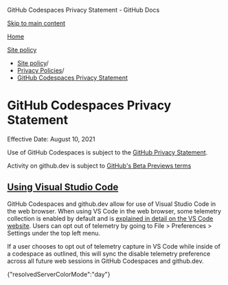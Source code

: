 GitHub Codespaces Privacy Statement - GitHub Docs

[Skip to main content](#main-content)

[Home](/ja)

[Site policy](/ja/site-policy)

* [Site policy](/ja/site-policy)/
* [Privacy Policies](/ja/site-policy/privacy-policies)/
* [GitHub Codespaces Privacy Statement](/ja/site-policy/privacy-policies/github-codespaces-privacy-statement)

GitHub Codespaces Privacy Statement
==========

Effective Date: August 10, 2021

Use of GitHub Codespaces is subject to the [GitHub Privacy Statement](/ja/site-policy/privacy-policies/github-privacy-statement).

Activity on github.dev is subject to [GitHub's Beta Previews terms](/ja/site-policy/github-terms/github-terms-of-service#j-beta-previews)

[Using Visual Studio Code](#using-visual-studio-code)
----------

GitHub Codespaces and github.dev allow for use of Visual Studio Code in the web browser. When using VS Code in the web browser, some telemetry collection is enabled by default and is [explained in detail on the VS Code website](https://code.visualstudio.com/docs/getstarted/telemetry). Users can opt out of telemetry by going to File \> Preferences \> Settings under the top left menu.

If a user chooses to opt out of telemetry capture in VS Code while inside of a codespace as outlined, this will sync the disable telemetry preference across all future web sessions in GitHub Codespaces and github.dev.

{"resolvedServerColorMode":"day"}
